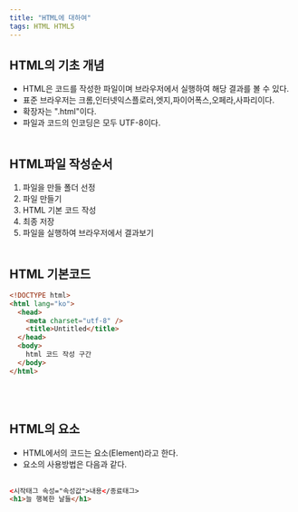 ```yaml
---
title: "HTML에 대하여"
tags: HTML HTML5
---
```


## HTML의 기초 개념

- HTML은 코드를 작성한 파일이며 브라우저에서 실행하여 해당 결과를 볼 수 있다.
- 표준 브라우저는 크롬,인터넷익스플로러,엣지,파이어폭스,오페라,사파리이다.
- 확장자는 ".html"이다.
- 파일과 코드의 인코딩은 모두 UTF-8이다.
  <br>
  <br>

## HTML파일 작성순서

1. 파일을 만들 폴더 선정
2. 파일 만들기
3. HTML 기본 코드 작성
4. 최종 저장
5. 파일을 실행하여 브라우저에서 결과보기
   <br>
   <br>

## HTML 기본코드

```html
<!DOCTYPE html>
<html lang="ko">
  <head>
    <meta charset="utf-8" />
    <title>Untitled</title>
  </head>
  <body>
    html 코드 작성 구간
  </body>
</html>
```

<br>
<br>

## HTML의 요소

- HTML에서의 코드는 요소(Element)라고 한다.
- 요소의 사용방법은 다음과 같다.<br>
  <br>

```html
<시작태그 속성="속성값">내용</종료태그>
<h1>늘 행복한 날들</h1>
```
